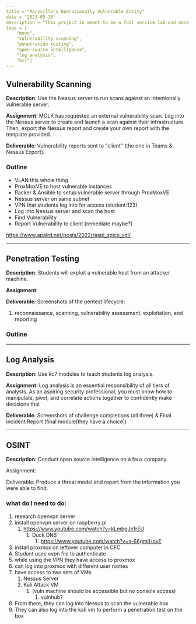 ```yaml
---
title = "Maryville's Operationally Vulnerable Entity"
date = "2023-05-16"
description = "This project is meant to be a full service lab and mock client for use in Maryville's ISYS 490 practical cybersecurity course. Portions of this entity are from [kcycyber.org](https://kc7cyber.org). Documentation for setup will be broken down by the services that the students will provide to the fake client (MOLK dairy company)"
tags = [
    "move",
    "vulnerability scanning",
    "penetration testing",
    "open-source intelligence",
    "log analysis",
    "kc7"]
---
```


## Vulnerability Scanning

**Description**: Use the Nessus server to run scans against an intentionally vulnerable server.

**Assignment**: MOLK has requested an external vulnerability scan. Log into the Nessus server to create and launch a scan against their infrastructure. Then, export the Nessus report and create your own report with the template provided. 

**Deliverable**: Vulnerability reports sent to "client" (the one in Teams & Nessus Export).

### Outline 
- VLAN this whole thing
- ProxMoxVE to host vulnerable instances
- Packer & Ansible to setup vulnerable server through ProxMoxVE
- Nessus server on same subnet
- VPN that students log into for access (student:123)
- Log into Nessus server and scan the host
- Find Vulnerability
- Report Vulnerability to client (remediate maybe?)

https://www.apalrd.net/posts/2022/raspi_spice_vdi/

---

## Penetration Testing

**Description**: Students will exploit a vulnerable host from an attacker machine.

**Assignment**: 

**Deliverable**: Screenshots of the pentest lifecycle:
1. reconnaissance, scanning, vulnerability assessment, exploitation, and reporting

### Outline

---

## Log Analysis

**Description**: Use kc7 modules to teach students log analysis.

**Assignment**: Log analysis is an essential responsibility of all tiers of analysts. As an aspiring security professional, you must know how to manipulate, pivot, and correlate actions together to confidently make decisions that 

**Deliverable**: Screenshots of challenge completions (all three) & Final Incident Report (final module[they have a choice])

---
## OSINT

**Description**: Conduct open source intelligence on a faux company.

Assignment: 

Deliverable: Produce a threat model and report from the information you were able to find.



### what do I need to do:
1. research openvpn server
2. install openvpn server on raspberry pi
	1. https://www.youtube.com/watch?v=kLmbgJe1rEU
		1. Duck DNS
			1. https://www.youtube.com/watch?v=s-66gmIHoyE
3. install proxmox on leftover computer in CFC
4. Student uses ovpn file to authenticate
5. while using the VPN they have access to proxmox
6. can log into proxmox with different user names
7. have access to two sets of VMs
	1. Nessus Server
	2. Kali Attack VM
		1. (vuln machine should be accessible but no console access)
			1. vulnhub?
8. From there, they can log into Nessus to scan the vulnerable box
9. They can also log into the kali vm to perform a penetration test on the box
